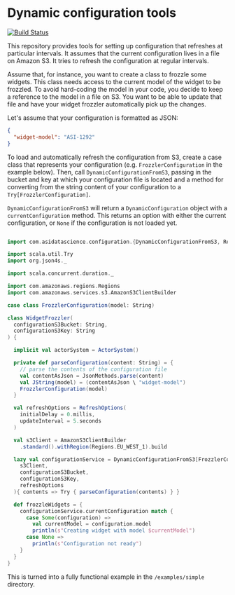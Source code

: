 # Dynamic configuration tools

[![Build Status](https://travis-ci.org/ASIDataScience/dynamic-configuration.svg)](https://travis-ci.org/ASIDataScience/dynamic-configuration)

This repository provides tools for setting up configuration that refreshes at
particular intervals. It assumes that the current configuration lives in a file
on Amazon S3. It tries to refresh the configuration at regular intervals.

Assume that, for instance, you want to create a class to frozzle some widgets.
This class needs access to the current model of the widget to be frozzled. To
avoid hard-coding the model in your code, you decide to keep a reference to the
model in a file on S3. You want to be able to update that file and have your
widget frozzler automatically pick up the changes.

Let's assume that your configuration is formatted as JSON:

```json
{
  "widget-model": "ASI-1292"
}
```

To load and automatically refresh the configuration from S3, create a case class
that represents your configuration (e.g. `FrozzlerConfiguration` in the example
below). Then, call `DynamicConfigurationFromS3`, passing in the bucket and key
at which your configuration file is located and a method for converting from the
string content of your configuration to a `Try[FrozzlerConfiguration]`.

`DynamicConfigurationFromS3` will return a `DynamicConfiguration` object with a `currentConfiguration` method. This returns an option with either the current configuration, or `None` if the configuration is not loaded yet.

```scala

import com.asidatascience.configuration.{DynamicConfigurationFromS3, RefreshOptions}

import scala.util.Try
import org.json4s._

import scala.concurrent.duration._

import com.amazonaws.regions.Regions
import com.amazonaws.services.s3.AmazonS3ClientBuilder

case class FrozzlerConfiguration(model: String)

class WidgetFrozzler(
  configurationS3Bucket: String,
  configurationS3Key: String
) {

  implicit val actorSystem = ActorSystem()

  private def parseConfiguration(content: String) = {
    // parse the contents of the configuration file
    val contentAsJson = JsonMethods.parse(content)
    val JString(model) = (contentAsJson \ "widget-model")
    FrozzlerConfiguration(model)
  }

  val refreshOptions = RefreshOptions(
    initialDelay = 0.millis,
    updateInterval = 5.seconds
  )

  val s3Client = AmazonS3ClientBuilder
    .standard().withRegion(Regions.EU_WEST_1).build

  lazy val configurationService = DynamicConfigurationFromS3[FrozzlerConfiguration](
    s3Client,
    configurationS3Bucket,
    configurationS3Key,
    refreshOptions
  ){ contents => Try { parseConfiguration(contents) } }

  def frozzleWidgets = {
    configurationService.currentConfiguration match {
      case Some(configuration) =>
        val currentModel = configuration.model
        println(s"Creating widget with model $currentModel")
      case None =>
        println(s"Configuration not ready")
    }
  }
}
```

This is turned into a fully functional example in the `/examples/simple` directory.
